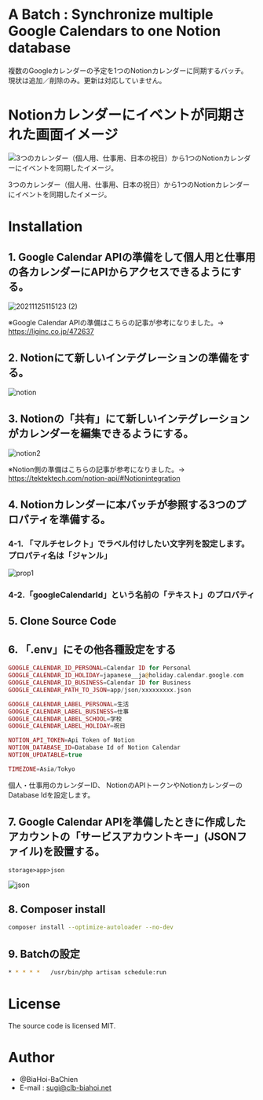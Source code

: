 # A Batch : Synchronize multiple Google Calendars to one Notion database

複数のGoogleカレンダーの予定を1つのNotionカレンダーに同期するバッチ。
現状は追加／削除のみ。更新は対応していません。

# Notionカレンダーにイベントが同期された画面イメージ

![3つのカレンダー（個人用、仕事用、日本の祝日）から1つのNotionカレンダーにイベントを同期したイメージ。](https://user-images.githubusercontent.com/93363437/143379424-49ca91f5-3a07-484b-8007-a0ee3d1082e4.png)

3つのカレンダー（個人用、仕事用、日本の祝日）から1つのNotionカレンダーにイベントを同期したイメージ。

# Installation

## 1. Google Calendar APIの準備をして個人用と仕事用の各カレンダーにAPIからアクセスできるようにする。
![20211125115123 (2)](https://user-images.githubusercontent.com/93363437/143381645-3ab76251-bf87-4fe7-b1d1-43bcdd523df0.png)

※Google Calendar APIの準備はこちらの記事が参考になりました。→ https://liginc.co.jp/472637

## 2. Notionにて新しいインテグレーションの準備をする。
![notion](https://user-images.githubusercontent.com/93363437/143382921-beb2157c-32e0-4de2-be35-e2fbd232fbab.png)

## 3. Notionの「共有」にて新しいインテグレーションがカレンダーを編集できるようにする。
![notion2](https://user-images.githubusercontent.com/93363437/143383010-3a4ac152-6928-44c8-afd2-6faddd541275.png)

※Notion側の準備はこちらの記事が参考になりました。→ https://tektektech.com/notion-api/#Notionintegration

## 4. Notionカレンダーに本バッチが参照する3つのプロパティを準備する。
### 4-1. 「マルチセレクト」でラベル付けしたい文字列を設定します。プロパティ名は「ジャンル」
![prop1](https://user-images.githubusercontent.com/93363437/143386907-06c81349-ba05-4e6f-a899-6b45f924fb0a.png)

### 4-2.「googleCalendarId」という名前の「テキスト」のプロパティ

## 5. Clone Source Code
## 6. 「.env」にその他各種設定をする

```php
GOOGLE_CALENDAR_ID_PERSONAL=Calendar ID for Personal
GOOGLE_CALENDAR_ID_HOLIDAY=japanese__ja@holiday.calendar.google.com
GOOGLE_CALENDAR_ID_BUSINESS=Calendar ID for Business
GOOGLE_CALENDAR_PATH_TO_JSON=app/json/xxxxxxxxx.json

GOOGLE_CALENDAR_LABEL_PERSONAL=生活
GOOGLE_CALENDAR_LABEL_BUSINESS=仕事
GOOGLE_CALENDAR_LABEL_SCHOOL=学校
GOOGLE_CALENDAR_LABEL_HOLIDAY=祝日

NOTION_API_TOKEN=Api Token of Notion
NOTION_DATABASE_ID=Database Id of Notion Calendar
NOTION_UPDATABLE=true

TIMEZONE=Asia/Tokyo
```
個人・仕事用のカレンダーID、
NotionのAPIトークンやNotionカレンダーのDatabase Idを設定します。

## 7. Google Calendar APIを準備したときに作成したアカウントの「サービスアカウントキー」(JSONファイル)を設置する。
```
storage>app>json
```

![json](https://user-images.githubusercontent.com/93363437/143384668-e7fbd910-bd78-4e70-a18b-cf51665d9e60.png)

## 8. Composer install
```bash
composer install --optimize-autoloader --no-dev
```
## 9. Batchの設定
```bash
* * * * *   /usr/bin/php artisan schedule:run
```

# License
The source code is licensed MIT.

# Author

* @BiaHoi-BaChien
* E-mail : sugi@clb-biahoi.net
